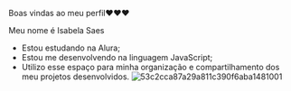Boas vindas ao meu perfil❤❤❤

Meu nome é Isabela Saes
- Estou estudando na Alura;
- Estou me desenvolvendo na linguagem JavaScript;
- Utilizo esse espaço para minha organização e compartilhamento dos meu projetos desenvolvidos.
![53c2cca87a29a811c390f6aba1481001](https://github.com/Isabss1616/Isabss1616/assets/169106644/9d6f9941-4816-4a09-ab2d-69e64b4d4220)
